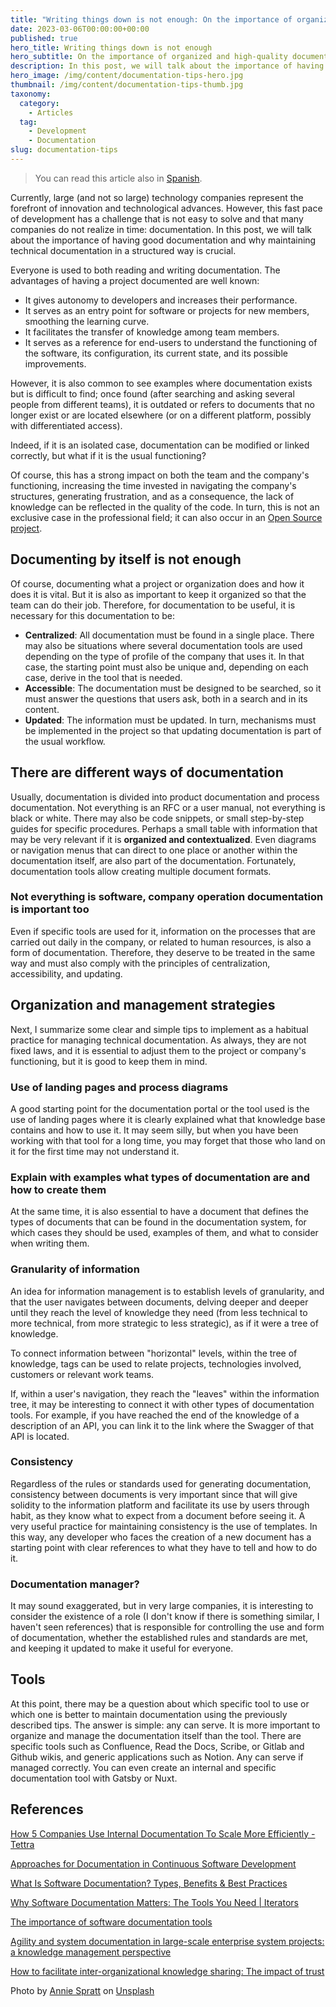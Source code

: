 ```yaml
---
title: "Writing things down is not enough: On the importance of organized and high-quality documentation."
date: 2023-03-06T00:00:00+00:00
published: true
hero_title: Writing things down is not enough
hero_subtitle: On the importance of organized and high-quality documentation..
description: In this post, we will talk about the importance of having good documentation and why maintaining technical documentation in a structured way is crucial.
hero_image: /img/content/documentation-tips-hero.jpg
thumbnail: /img/content/documentation-tips-thumb.jpg
taxonomy:
  category:
    - Articles
  tag:
    - Development
    - Documentation
slug: documentation-tips
---
```


> You can read this article also in [Spanish](/es/documentacion-tips).

Currently, large (and not so large) technology companies represent the forefront of innovation and technological advances. However, this fast pace of development has a challenge that is not easy to solve and that many companies do not realize in time: documentation. In this post, we will talk about the importance of having good documentation and why maintaining technical documentation in a structured way is crucial.

Everyone is used to both reading and writing documentation. The advantages of having a project documented are well known:

- It gives autonomy to developers and increases their performance.
- It serves as an entry point for software or projects for new members, smoothing the learning curve.
- It facilitates the transfer of knowledge among team members.
- It serves as a reference for end-users to understand the functioning of the software, its configuration, its current state, and its possible improvements.

However, it is also common to see examples where documentation exists but is difficult to find; once found (after searching and asking several people from different teams), it is outdated or refers to documents that no longer exist or are located elsewhere (or on a different platform, possibly with differentiated access).

Indeed, if it is an isolated case, documentation can be modified or linked correctly, but what if it is the usual functioning?

Of course, this has a strong impact on both the team and the company's functioning, increasing the time invested in navigating the company's structures, generating frustration, and as a consequence, the lack of knowledge can be reflected in the quality of the code. In turn, this is not an exclusive case in the professional field; it can also occur in an [Open Source project](https://ieeexplore.ieee.org/document/9978174).

## Documenting by itself is not enough

Of course, documenting what a project or organization does and how it does it is vital. But it is also as important to keep it organized so that the team can do their job. Therefore, for documentation to be useful, it is necessary for this documentation to be:

- **Centralized**: All documentation must be found in a single place. There may also be situations where several documentation tools are used depending on the type of profile of the company that uses it. In that case, the starting point must also be unique and, depending on each case, derive in the tool that is needed.
- **Accessible**: The documentation must be designed to be searched, so it must answer the questions that users ask, both in a search and in its content.
- **Updated**: The information must be updated. In turn, mechanisms must be implemented in the project so that updating documentation is part of the usual workflow.

## There are different ways of documentation

Usually, documentation is divided into product documentation and process documentation. Not everything is an RFC or a user manual, not everything is black or white. There may also be code snippets, or small step-by-step guides for specific procedures. Perhaps a small table with information that may be very relevant if it is **organized and contextualized**. Even diagrams or navigation menus that can direct to one place or another within the documentation itself, are also part of the documentation. Fortunately, documentation tools allow creating multiple document formats.

### Not everything is software, company operation documentation is important too

Even if specific tools are used for it, information on the processes that are carried out daily in the company, or related to human resources, is also a form of documentation. Therefore, they deserve to be treated in the same way and must also comply with the principles of centralization, accessibility, and updating.

## Organization and management strategies

Next, I summarize some clear and simple tips to implement as a habitual practice for managing technical documentation. As always, they are not fixed laws, and it is essential to adjust them to the project or company's functioning, but it is good to keep them in mind.

### Use of landing pages and process diagrams

A good starting point for the documentation portal or the tool used is the use of landing pages where it is clearly explained what that knowledge base contains and how to use it. It may seem silly, but when you have been working with that tool for a long time, you may forget that those who land on it for the first time may not understand it.

### Explain with examples what types of documentation are and how to create them

At the same time, it is also essential to have a document that defines the types of documents that can be found in the documentation system, for which cases they should be used, examples of them, and what to consider when writing them.

### Granularity of information

An idea for information management is to establish levels of granularity, and that the user navigates between documents, delving deeper and deeper until they reach the level of knowledge they need (from less technical to more technical, from more strategic to less strategic), as if it were a tree of knowledge.

To connect information between "horizontal" levels, within the tree of knowledge, tags can be used to relate projects, technologies involved, customers or relevant work teams.

If, within a user's navigation, they reach the "leaves" within the information tree, it may be interesting to connect it with other types of documentation tools. For example, if you have reached the end of the knowledge of a description of an API, you can link it to the link where the Swagger of that API is located.

### Consistency

Regardless of the rules or standards used for generating documentation, consistency between documents is very important since that will give solidity to the information platform and facilitate its use by users through habit, as they know what to expect from a document before seeing it. A very useful practice for maintaining consistency is the use of templates. In this way, any developer who faces the creation of a new document has a starting point with clear references to what they have to tell and how to do it.

### Documentation manager?

It may sound exaggerated, but in very large companies, it is interesting to consider the existence of a role (I don't know if there is something similar, I haven't seen references) that is responsible for controlling the use and form of documentation, whether the established rules and standards are met, and keeping it updated to make it useful for everyone.

## Tools

At this point, there may be a question about which specific tool to use or which one is better to maintain documentation using the previously described tips. The answer is simple: any can serve. It is more important to organize and manage the documentation itself than the tool. There are specific tools such as Confluence, Read the Docs, Scribe, or Gitlab and Github wikis, and generic applications such as Notion. Any can serve if managed correctly. You can even create an internal and specific documentation tool with Gatsby or Nuxt.

## References

[How 5 Companies Use Internal Documentation To Scale More Efficiently - Tettra](https://tettra.com/article/internal-documentation/)

[Approaches for Documentation in Continuous Software Development](https://csimq-journals.rtu.lv/article/view/csimq.2022-32.01/3016)

[What Is Software Documentation? Types, Benefits & Best Practices](https://www.proprofskb.com/blog/software-documentation-types-and-best-practices/)

[Why Software Documentation Matters: The Tools You Need | Iterators](https://www.iteratorshq.com/blog/why-software-documentation-matters-the-tools-you-need/)

[The importance of software documentation tools](https://www.linkedin.com/pulse/importance-software-documentation-tools-ekaterina-novoseltseva/)

[Agility and system documentation in large-scale enterprise system projects: a knowledge management perspective](https://www.sciencedirect.com/science/article/pii/S1877050921002234?via=ihub)

[How to facilitate inter-organizational knowledge sharing: The impact of trust](https://www.sciencedirect.com/science/article/pii/S0378720614000408)

Photo by [Annie Spratt](https://unsplash.com/@anniespratt?utm_source=unsplash&utm_medium=referral&utm_content=creditCopyText) on [Unsplash](https://unsplash.com/photos/5cFwQ-WMcJU?utm_source=unsplash&utm_medium=referral&utm_content=creditCopyText)

